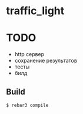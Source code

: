 traffic_light
=====

TODO
=====

* http сервер
* сохранение результатов
* тесты
* билд

Build
-----

    $ rebar3 compile

